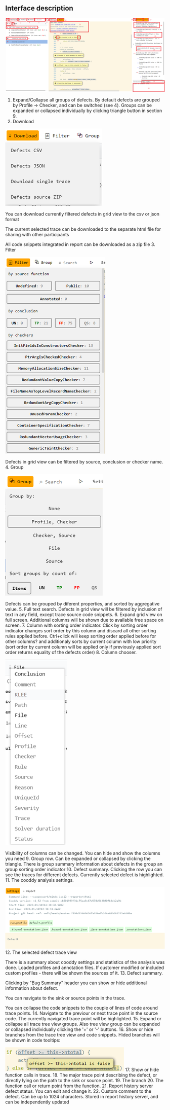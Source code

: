 ## Interface description
![](imgs/How_to_use_HTML_report/image2023-1-12_13-23-36.png)



1. Expand/Collapse all groups of defects. By default defects are grouped by Profile → Checker, and can be switched (see 4). Groups can be expanded or collapsed individually by clicking triangle button in section 9.
2. Download

   

![](imgs/How_to_use_HTML_report/image2023-1-12_13-27-42.png)
  


 You can download currently filtered defects in grid view to the csv or json format

   


 The current selected trace can be downloaded to the separate html file for sharing with other participants

   


 All code snippets integrated in report can be downloaded as a zip file
3. Filter

   

![](imgs/How_to_use_HTML_report/image2023-1-12_13-35-28.png)
  


 Defects in grid view can be filtered by source, conclusion or checker name.
4. Group

   

![](imgs/How_to_use_HTML_report/image2023-1-12_14-28-27.png)
  


 Defects can be grouped by diferent properties, and sorted by aggregative value.
5. Full text search. Defects in grid view will be filtered by inclusion of text in any field, except trace source code snippets.
6. Expand grid view on full screen. Additional columns will be shown due to available free space on screen.
7. Column with sorting order indicator. Click by sorting order indicator changes sort order by this column and discard all other sorting rules applied before. Ctrl+click will keep sorting order applied before for other columns? and additionaly sorts by current column with low priority (sort order by current column will be applied only if previously applied sort order returns equality of the defects order)
8. Column chooser.

   

![](imgs/How_to_use_HTML_report/image2023-1-12_14-38-58.png)
  


 Visibility of columns can be changed. You can hide and show the columns you need
9. Group row. Can be expanded or collapsed by clicking the triangle. There is group summary information about defects in the group an group sorting order indicator
10. Defect summary. Clicking the row you can see the traces for different defects. Currently selected defect is highlighted.
11. The cooddy analysis settings.

   

![](imgs/How_to_use_HTML_report/image2023-1-12_14-43-25.png)
12. The selected defect trace view

   


 There is a summary about cooddy settings and statistics of the analysis was done. Loaded profiles and annotation files. If customer modified or included custom profiles - there will be shown the sources of it.
13. Defect summary.

   


 Clicking by "Bug Summary" header you can show or hide additional information about defect.

   


 You can navigate to the sink or source points in the trace.

   


 You can collapse the code snippets to the couple of lines of code around trace points.
14. Navigate to the previour or next trace point in the source code. The currently navigated trace point will be highlighted.
15. Expand or collapse all trace tree view groups. Also tree view group can be expanded or collapsed individually clicking the '+' or '-' buttons.
16. Show or hide branches from the trace tree view and code snippets. Hided branches will be shown in code tooltips:

   

![](imgs/How_to_use_HTML_report/image2023-1-12_14-58-31.png)
17. Show or hide function calls in trace.
18. The major trace point describing the defect, or directly lying on the path to the sink or source point.
19. The branch
20. The function call or return point from the function.
21. Report history server defect status. You can edit and change it.
22. Custom comment to the defect. Can be up to 1024 characters. Stored in report history server, and can be independently updated